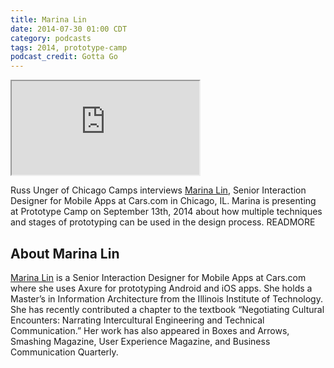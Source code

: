 ```yaml
---
title: Marina Lin
date: 2014-07-30 01:00 CDT
category: podcasts
tags: 2014, prototype-camp
podcast_credit: Gotta Go
---
```


<iframe class="podcast-player" seamless src="https://simplecast.fm/e/4017?style=light"></iframe>

Russ Unger of Chicago Camps interviews <a href="https://twitter.com/Marina4UX" rel="nofollow">Marina Lin</a>, Senior Interaction Designer for Mobile Apps at Cars.com in Chicago, IL. Marina is presenting at Prototype Camp on September 13th, 2014 about how multiple techniques and stages of prototyping can be used in the design process. READMORE

## About Marina Lin

<a href="http://www.marinalin.com/" rel="nofollow">Marina Lin</a> is a Senior Interaction Designer for Mobile Apps at Cars.com where she uses Axure for prototyping Android and iOS apps. She holds a Master&#8217;s in Information Architecture from the Illinois Institute of Technology. She has recently contributed a chapter to the textbook &#8220;Negotiating Cultural Encounters: Narrating Intercultural Engineering and Technical Communication.&#8221; Her work has also appeared in Boxes and Arrows, Smashing Magazine, User Experience Magazine, and Business Communication Quarterly.
